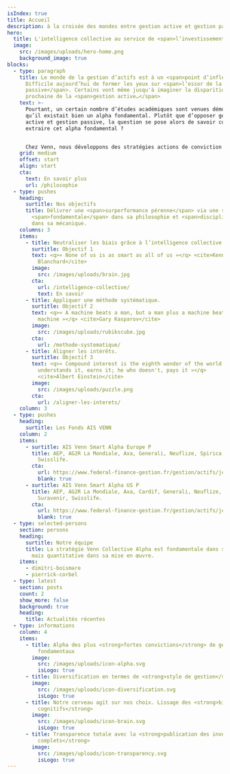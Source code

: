 ```yaml
---
isIndex: true
title: Accueil
description: à la croisée des mondes entre gestion active et gestion passive
hero:
  title: L'intelligence collective au service de <span>l’investissement.</span>
  image:
    src: /images/uploads/hero-home.png
    background_image: true
blocks:
  - type: paragraph
    title: Le monde de la gestion d’actifs est à un <span>point d’inflexion</span>.
      Difficile aujourd’hui de fermer les yeux sur <span>l’essor de la gestion
      passive</span>. Certains vont même jusqu'à imaginer la disparition
      prochaine de la <span>gestion active…</span>
    text: >-
      Pourtant, un certain nombre d’études académiques sont venues démontrer
      qu’il existait bien un alpha fondamental. Plutôt que d’opposer gestion
      active et gestion passive, la question se pose alors de savoir comment
      extraire cet alpha fondamental ? 


      Chez Venn, nous développons des stratégies actions de conviction construites à partir d’un processus systématique. Pour cela nous exploitons les données publiques de portefeuilles de gérants fondamentaux tels des signaux. Grâce au concept d’intelligence collective, la stratégie Collective Alpha apporte une réponse au dilemme gestion active/gestion passive en se positionnant à la croisée de ces mondes. Unique en Europe, cette approche permet de capitaliser sur le ‘bon sens’ de la gestion active, tout en gommant ses biais intrinsèques. Elle peut être accessible de façon transparente, liquide et à des tarifs plus compétitifs.
    grid: medium
    offset: start
    align: start
    cta:
      text: En savoir plus
      url: /philosophie
  - type: pushes
    heading:
      surtitle: Nos objectifs
      title: Délivrer une <span>surperformance pérenne</span> via une stratégie
        <span>fondamentale</span> dans sa philosophie et <span>disciplinée</span>
        dans sa mécanique.
    columns: 3
    items:
      - title: Neutraliser les biais grâce à l’intelligence collective.
        surtitle: Objectif 1
        text: <q>« None of us is as smart as all of us »</q> <cite>Kenneth H.
          Blanchard</cite>
        image:
          src: /images/uploads/brain.jpg
        cta:
          url: /intelligence-collective/
          text: En savoir
      - title: Appliquer une méthode systématique.
        surtitle: Objectif 2
        text: <q>« A machine beats a man, but a man plus a machine beat a
          machine »</q> <cite>Gary Kasparov</cite>
        image:
          src: /images/uploads/rubikscube.jpg
        cta:
          url: /methode-systematique/
      - title: Aligner les intérêts.
        surtitle: Objectif 3
        text: <q>« Compound interest is the eighth wonder of the world. He who
          understands it, earns it; he who doesn't, pays it »</q>
          <cite>Albert Einstein</cite>
        image:
          src: /images/uploads/puzzle.png
        cta:
          url: /aligner-les-interets/
    column: 3
  - type: pushes
    heading:
      surtitle: Les Fonds AIS VENN
    column: 2
    items:
      - surtitle: AIS Venn Smart Alpha Europe P
        title: AEP, AG2R La Mondiale, Axa, Generali, Neuflize, Spirica, Suravenir,
          Swisslife.
        cta:
          url: https://www.federal-finance-gestion.fr/gestion/actifs/jcms/c_101452/ais-venn-smart-alpha-europe
          blank: true
      - surtitle: AIS Venn Smart Alpha US P
        title: AEP, AG2R La Mondiale, Axa, Cardif, Generali, Neuflize, Spirica,
          Suravenir, Swisslife.
        cta:
          url: https://www.federal-finance-gestion.fr/gestion/actifs/jcms/c_101461/ais-venn-smart-alpha-us
          blank: true
  - type: selected-persons
    section: persons
    heading:
      surtitle: Notre équipe
      title: La stratégie Venn Collective Alpha est fondamentale dans sa philosophie
        mais quantitative dans sa mise en œuvre.
    items:
      - dimitri-boismare
      - pierrick-corbel
  - type: latest
    section: posts
    count: 2
    show_more: false
    background: true
    heading:
      title: Actualités récentes
  - type: informations
    column: 4
    items:
      - title: Alpha des plus <strong>fortes convictions</strong> de gérants
          fondamentaux
        image:
          src: /images/uploads/icon-alpha.svg
          isLogo: true
      - title: Diversification en termes de <strong>style de gestion</strong>
        image:
          src: /images/uploads/icon-diversification.svg
          isLogo: true
      - title: Notre cerveau agit sur nos choix. Lissage des <strong>biais
          cognitifs</strong>
        image:
          src: /images/uploads/icon-brain.svg
          isLogo: true
      - title: Transparence totale avec la <strong>publication des inventaires
          complets</strong>
        image:
          src: /images/uploads/icon-transparency.svg
          isLogo: true
---
```

